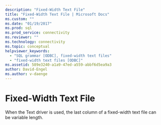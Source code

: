 ```yaml
---
description: "Fixed-Width Text File"
title: "Fixed-Width Text File | Microsoft Docs"
ms.custom: ""
ms.date: "01/19/2017"
ms.prod: sql
ms.prod_service: connectivity
ms.reviewer: ""
ms.technology: connectivity
ms.topic: conceptual
helpviewer_keywords: 
  - "SQL grammar [ODBC], fixed-width text files"
  - "fixed-width text files [ODBC]"
ms.assetid: 589e3240-a1a9-47ed-a559-abbf6d5ea9a3
author: David-Engel
ms.author: v-daenge
---
```

# Fixed-Width Text File
When the Text driver is used, the last column of a fixed-width text file can be variable length.

